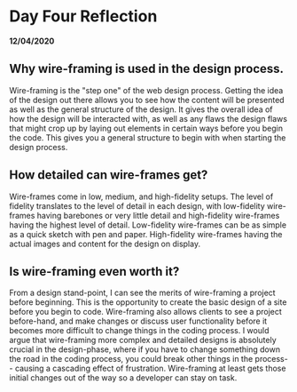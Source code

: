 # Day Four Reflection
__12/04/2020__

## Why wire-framing is used in the design process.

Wire-framing is the "step one" of the web design process. Getting the idea of the design out there allows you to see how the content will be presented as well as the general structure of the design. It gives the overall idea of how the design will be interacted with, as well as any flaws the design flaws that might crop up by laying out elements in certain ways before you begin the code. This gives you a general structure to begin with when starting the design process. 
## How detailed can wire-frames get?

Wire-frames come in low, medium, and high-fidelity setups. The level of fidelity translates to the level of detail in each design, with low-fidelity wire-frames having barebones or very little detail and high-fidelity wire-frames having the highest level of detail. Low-fidelity wire-frames can be as simple as a quick sketch with pen and paper. High-fidelity wire-frames having the actual images and content for the design on display. 

## Is wire-framing even worth it?

From a design stand-point, I can see the merits of wire-framing a project before beginning. This is the opportunity to create the basic design of a site before you begin to code. Wire-framing also allows clients to see a project before-hand, and make changes or discuss user functionality before it becomes more difficult to change things in the coding process. I would argue that wire-framing more complex and detailed designs is absolutely crucial in the design-phase, where if you have to change something down the road in the coding process, you could break other things in the process-- causing a cascading effect of frustration. Wire-framing at least gets those initial changes out of the way so a developer can stay on task.